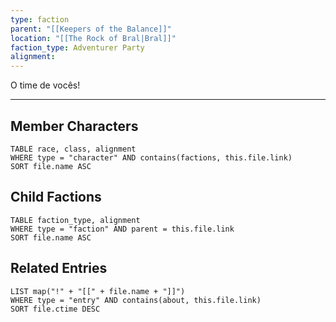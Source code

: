 ```yaml
---
type: faction
parent: "[[Keepers of the Balance]]"
location: "[[The Rock of Bral|Bral]]"
faction_type: Adventurer Party
alignment:
---
```

O time de vocês! 

---

## Member Characters
```dataview
TABLE race, class, alignment
WHERE type = "character" AND contains(factions, this.file.link)
SORT file.name ASC
```
## Child Factions
```dataview
TABLE faction_type, alignment
WHERE type = "faction" AND parent = this.file.link
SORT file.name ASC
```

## Related Entries
```dataview
LIST map("!" + "[[" + file.name + "]]")
WHERE type = "entry" AND contains(about, this.file.link)
SORT file.ctime DESC
```
